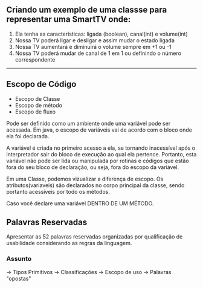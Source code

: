 ## **Criando um exemplo de uma classse para representar uma SmartTV onde:**

1. Ela tenha as características: ligada (boolean), canal(int) e volume(int)
2. Nossa TV poderá ligar e desligar e assim mudar o estado ligada
3. Nossa TV aumentará e diminuirá o volume sempre em +1 ou -1
4. Nossa TV poderá mudar de canal de 1 em 1 ou definindo o número correspondente

-----------------------
## **Escopo de Código**

* Escopo de Classe
* Escopo de método
* Escopo de fluxo

Pode ser definido como um ambiente onde uma variável pode ser acessada. Em java, o escopo de variáveis vai de acordo com o bloco onde ela foi declarada.

A variável é criada no primeiro acesso a ela, se tornando inacessível após o interpretador sair do bloco de execução ao qual ela pertence. Portanto, esta variável não pode ser lida ou manipulada por rotinas e códigos que estão fora do seu bloco de declaração, ou seja, fora do escopo da variável.

Em uma Classe, podemos vizualizar a diferença de escopo. Os atributos(variaveis) são declarados no corpo principal da classe, sendo portanto acessíveis por todo os métodos.

Caso você declare uma variável DENTRO DE UM MÉTODO. 

## **Palavras Reservadas**

Apresentar as 52 palavras reservadas organizadas por qualificação de usabilidade considerando as regras da linguagem.

### Assunto

-> Tipos Primitivos
-> Classificações
-> Escopo de uso
-> Palavras "opostas"
